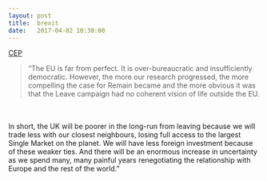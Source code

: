 ```yaml
---
layout: post
title:  brexit
date:   2017-04-02 10:30:00
---
```


[CEP](http://cep.lse.ac.uk/pubs/download/brexit02.pdf)
>“The EU is far from perfect. It is over-bureaucratic and insufficiently democratic. However, the more our research progressed, the more compelling the case for Remain became and the more obvious it was that the Leave campaign had no coherent vision of life outside the EU.
<br/>
<br/>
In short, the UK will be poorer in the long-run from leaving because we will trade less with our closest neighbours, losing full access to the largest Single Market on the planet. We will have less foreign investment because of these weaker ties. And there will be an enormous increase in uncertainty as we spend many, many painful years renegotiating the relationship with Europe and the rest of the world.”

<br/>
<br/>
<br/>
<br/>
<br/>
<br/>
<br/>
<br/>
<br/>
<br/>
<br/>
